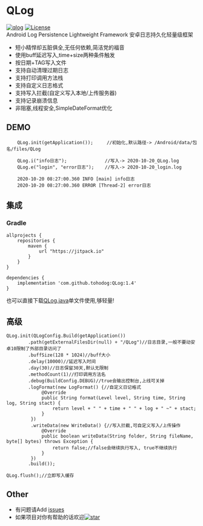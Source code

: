 # QLog
[![qlog][qlogsvg]][star]  [![License][licensesvg]][license]  
Android Log Persistence Lightweight Framework 安卓日志持久化轻量级框架
<br/>
  * 短小精悍却五脏俱全,无任何依赖,简洁党的福音
  * 使用buff延迟写入,time+size两种条件触发
  * 按日期+TAG写入文件
  * 支持自动清理过期日志
  * 支持打印调用方法栈
  * 支持自定义日志格式
  * 支持写入拦截(自定义写入本地/上传服务器)
  * 支持记录崩溃信息
  * 非阻塞,线程安全,SimpleDateFormat优化

## DEMO
```
    QLog.init(getApplication());     //初始化,默认路径-> /Android/data/包名/files/QLog 

    QLog.i("info日志");              //写入-> 2020-10-20_QLog.log
    QLog.e("login", "error日志");    //写入-> 2020-10-20_login.log
    
    2020-10-20 08:27:00.360 INFO [main] info日志
    2020-10-20 08:27:00.360 ERROR [Thread-2] error日志
```
## 集成
### Gradle
```
allprojects {
    repositories {
        maven {
            url "https://jitpack.io"
        }
    }
}

dependencies {
    implementation 'com.github.tohodog:QLog:1.4'
}
```
也可以直接下载[QLog.java](https://raw.githubusercontent.com/tohodog/QLog/master/app/src/main/java/com/qsinong/example/single/QLog.java)单文件使用,够轻量!
<br/>
## 高级
```
QLog.init(QLogConfig.Build(getApplication())
        .path(getExternalFilesDir(null) + "/QLog")//日志目录,一般不要动安卓10限制了外部目录访问了
        .buffSize(128 * 1024)//buff大小
        .delay(10000)//延迟写入时间
        .day(30)//日志保留30天,默认无限制
        .methodCount(1)//打印调用方法名
        .debug(BuildConfig.DEBUG)//true会输出控制台,上线可关掉
        .logFormat(new LogFormat() {//自定义日记格式
             @Override
             public String format(Level level, String time, String log, String stact) {
                 return level + " " + time + " " + log + " ~" + stact;
             }
         })
         .writeData(new WriteData() {//写入拦截,可自定义写入/上传操作
             @Override
             public boolean writeData(String folder, String fileName, byte[] bytes) throws Exception {
                 return false;//false会继续执行写入, true不继续执行
             }
         })
        .build());

QLog.flush();//立即写入缓存
```

## Other
  * 有问题请Add [issues](https://github.com/tohodog/QLog/issues)
  * 如果项目对你有帮助的话欢迎[![star][starsvg]][star]

[starsvg]: https://img.shields.io/github/stars/tohodog/QLog.svg?style=social&label=Stars
[star]: https://github.com/tohodog/QLog

[qlogsvg]: https://img.shields.io/badge/Qlog-1.4-green.svg

[licensesvg]: https://img.shields.io/badge/License-Apache--2.0-red.svg
[license]: https://raw.githubusercontent.com/tohodog/QLog/master/LICENSE
